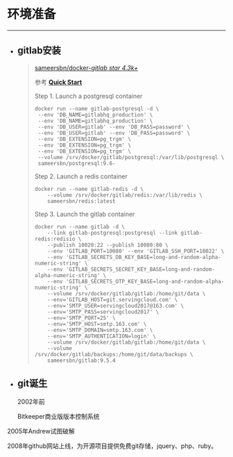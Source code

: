 # 环境准备

---

* ## gitlab安装

  > [sameersbn\/docker-](https://github.com/sameersbn/docker-gitlab)_[gitlab    star 4.3k+](https://github.com/sameersbn/docker-gitlab)_
  > 
  > 参考 **[Quick Start](https://github.com/sameersbn/docker-gitlab#quick-start)**
  > 
  > Step 1. Launch a postgresql container
  > 
  > ```
  > docker run --name gitlab-postgresql -d \
  >  --env 'DB_NAME=gitlabhq_production' \ 
  >  --env 'DB_NAME=gitlabhq_production' \ 
  >  --env 'DB_USER=gitlab' --env 'DB_PASS=password' \ 
  >  --env 'DB_USER=gitlab' --env 'DB_PASS=password' \ 
  >  --env 'DB_EXTENSION=pg_trgm' \ 
  >  --env 'DB_EXTENSION=pg_trgm' \ 
  >  --env 'DB_EXTENSION=pg_trgm' \ 
  >  --volume /srv/docker/gitlab/postgresql:/var/lib/postgresql \
  >  sameersbn/postgresql:9.6- 
  > ```
  > 
  > Step 2. Launch a redis container
  > 
  > ```
  > docker run --name gitlab-redis -d \
  >     --volume /srv/docker/gitlab/redis:/var/lib/redis \
  >     sameersbn/redis:latest
  > ```
  > 
  > Step 3. Launch the gitlab container
  > 
  > ```
  > docker run --name gitlab -d \
  >     --link gitlab-postgresql:postgresql --link gitlab-redis:redisio \
  >     --publish 10020:22 --publish 10080:80 \
  >     --env 'GITLAB_PORT=10080' --env 'GITLAB_SSH_PORT=10022' \
  >     --env 'GITLAB_SECRETS_DB_KEY_BASE=long-and-random-alpha-numeric-string' \
  >     --env 'GITLAB_SECRETS_SECRET_KEY_BASE=long-and-random-alpha-numeric-string' \
  >     --env 'GITLAB_SECRETS_OTP_KEY_BASE=long-and-random-alpha-numeric-string' \
  >     --volume /srv/docker/gitlab/gitlab:/home/git/data \
  >     --env='GITLAB_HOST=git.servingcloud.com' \
  >     --env='SMTP_USER=servingcloud2017@163.com' \
  >     --env='SMTP_PASS=servingcloud2017' \
  >     --env='SMTP_PORT=25' \
  >     --env='SMTP_HOST=smtp.163.com' \
  >     --env='SMTP_DOMAIN=smtp.163.com' \
  >     --env='SMTP_AUTHENTICATION=login' \
  >     --volume /srv/docker/gitlab/gitlab:/home/git/data \
  >     --volume /srv/docker/gitlab/backups:/home/git/data/backups \
  >     sameersbn/gitlab:9.5.4
  > ```


* ## git诞生

  2002年前

  Bitkeeper商业版版本控制系统


2005年Andrew试图破解

2008年github网站上线，为开源项目提供免费git存储，jquery、php、ruby。

